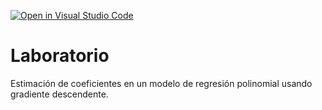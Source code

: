 [![Open in Visual Studio Code](https://classroom.github.com/assets/open-in-vscode-c66648af7eb3fe8bc4f294546bfd86ef473780cde1dea487d3c4ff354943c9ae.svg)](https://classroom.github.com/online_ide?assignment_repo_id=9019694&assignment_repo_type=AssignmentRepo)
# Laboratorio

Estimación de coeficientes en un modelo de regresión polinomial usando gradiente descendente.

